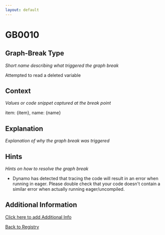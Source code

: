 ```yaml
---
layout: default
---
```

# GB0010

## Graph-Break Type
*Short name describing what triggered the graph break*

Attempted to read a deleted variable

## Context
*Values or code snippet captured at the break point*

item: {item}, name: {name}

## Explanation
*Explanation of why the graph break was triggered*



## Hints
*Hints on how to resolve the graph break*

- Dynamo has detected that tracing the code will result in an error when running in eager. Please double check that your code doesn't contain a similar error when actually running eager/uncompiled.


## Additional Information

<!-- ADDITIONAL INFORMATION START - Add custom information below this line -->

<!-- ADDITIONAL INFORMATION END -->


[Click here to add Additional Info](https://github.com/meta-pytorch/compile-graph-break-site/edit/main/docs/gb/gb0010.md)

[Back to Registry](../index.html)
